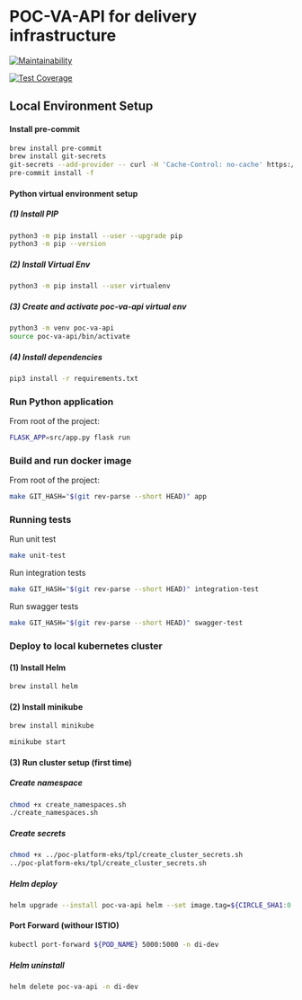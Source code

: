 # POC-VA-API for delivery infrastructure
[![Maintainability](https://api.codeclimate.com/v1/badges/cdd8fff724faa3eef566/maintainability)](https://codeclimate.com/github/ThoughtWorks-DPS/poc-va-api/maintainability)

[![Test Coverage](https://api.codeclimate.com/v1/badges/cdd8fff724faa3eef566/test_coverage)](https://codeclimate.com/github/ThoughtWorks-DPS/poc-va-api/test_coverage)
## Local Environment Setup
#### Install pre-commit
```sh
brew install pre-commit
brew install git-secrets
git-secrets --add-provider -- curl -H 'Cache-Control: no-cache' https://raw.githubusercontent.com/ThoughtWorks-DPS/poc-resources/main/git-secrets-pattern.txt
pre-commit install -f 
```

#### Python virtual environment setup
##### (1) Install PIP
```sh 
python3 -m pip install --user --upgrade pip
python3 -m pip --version
```
##### (2) Install Virtual Env
```sh
python3 -m pip install --user virtualenv
``` 
##### (3) Create and activate poc-va-api virtual env
```sh
python3 -m venv poc-va-api
source poc-va-api/bin/activate
``` 
##### (4) Install dependencies
```sh
pip3 install -r requirements.txt
``` 

### Run Python application
From root of the project:
```sh
FLASK_APP=src/app.py flask run
```

### Build and run docker image
From root of the project:
```sh
make GIT_HASH="$(git rev-parse --short HEAD)" app
```

### Running tests
Run unit test
```sh
make unit-test
```
Run integration tests
```sh
make GIT_HASH="$(git rev-parse --short HEAD)" integration-test
```
Run swagger tests
```sh
make GIT_HASH="$(git rev-parse --short HEAD)" swagger-test
```

### Deploy to local kubernetes cluster
#### (1) Install Helm
```sh
brew install helm
```
#### (2) Install minikube
```sh
brew install minikube
```
```sh
minikube start
```
#### (3) Run cluster setup (first time)
##### Create namespace
```sh
chmod +x create_namespaces.sh
./create_namespaces.sh
```
##### Create secrets
```sh
chmod +x ../poc-platform-eks/tpl/create_cluster_secrets.sh
../poc-platform-eks/tpl/create_cluster_secrets.sh
```
##### Helm deploy
```sh
helm upgrade --install poc-va-api helm --set image.tag=${CIRCLE_SHA1:0:7} -n di-dev
```
#### Port Forward (withour ISTIO)
```sh
kubectl port-forward ${POD_NAME} 5000:5000 -n di-dev
```
##### Helm uninstall
```sh
helm delete poc-va-api -n di-dev
```
